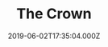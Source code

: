 ---
date: 2019-06-02T17:35:04.000Z
title: The Crown
latitude: 51.94547867969852
longitude: 1.0656497760377728
category: checkin
---